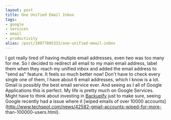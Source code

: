 ```yaml
---
layout: post
title: One Unified Email Inbox
tags:
- google
- services
- email
- productivity
alias: /post/10077805332/one-unified-email-inbox
---
```

I got really tired of having mutiple email addresses, even two was too many
for me. So I decided to redirect all email to my main email address, label
them when they reach my unified inbox and added the email address to "send as"
feature. It feels so much better now! Don't have to check every single one of
them, I have about 6 email addresses, which I know is a lot. Gmail is possibly
the best email service ever. And seeing as I all of Google Applications this
is perfect. My life is pretty much on Google Services. Might have to think
about investing in [Backupify](https://www.backupify.com/) just to make sure,
seeing Google recently had a issue where it [wiped emails of over 10000
accounts](http://www.techspot.com/news/42582-gmail-accounts-wiped-for-more-
than-100000-users.html).

